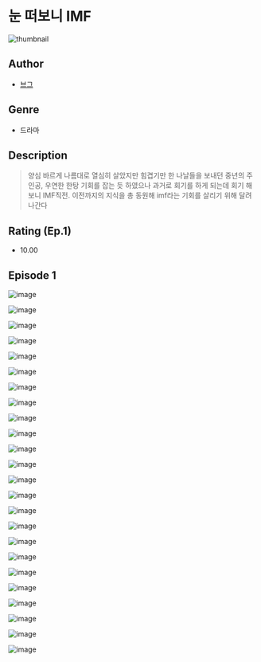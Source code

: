 # 눈 떠보니 IMF
![thumbnail](https://image-comic.pstatic.net/user_contents_data/challenge_comic/2023/05/25/189543/upload_3616780153989247024_480x623.jpeg)

## Author
- [브그](https://comic.naver.com/artistTitle?id=189543)

## Genre
- 드라마

## Description
> 양심 바르게 나름대로 열심히 살았지만 힘겹기만 한 나날들을 보내던 중년의 주인공, 우연한 한탕 기회를 잡는 듯 하였으나 과거로 회기를 하게 되는데 회기 해 보니 IMF직전. 이전까지의 지식을 총 동원해 imf라는 기회를 살리기 위해 달려 나간다


## Rating (Ep.1)
- 10.00

## Episode 1
![image](https://image-comic.pstatic.net/user_contents_data/challenge_comic/2023/05/25/189543/upload_3617294536435589681.jpeg)

![image](https://image-comic.pstatic.net/user_contents_data/challenge_comic/2023/05/25/189543/upload_7365408712887264824.jpeg)

![image](https://image-comic.pstatic.net/user_contents_data/challenge_comic/2023/05/25/189543/upload_7090181358059021113.jpeg)

![image](https://image-comic.pstatic.net/user_contents_data/challenge_comic/2023/05/25/189543/upload_3834871387066294578.jpeg)

![image](https://image-comic.pstatic.net/user_contents_data/challenge_comic/2023/05/25/189543/upload_3832626372592821048.jpeg)

![image](https://image-comic.pstatic.net/user_contents_data/challenge_comic/2023/05/25/189543/upload_7149576997565392225.jpeg)

![image](https://image-comic.pstatic.net/user_contents_data/challenge_comic/2023/05/25/189543/upload_4122260846554723892.jpeg)

![image](https://image-comic.pstatic.net/user_contents_data/challenge_comic/2023/05/25/189543/upload_3631366077641471028.jpeg)

![image](https://image-comic.pstatic.net/user_contents_data/challenge_comic/2023/05/25/189543/upload_3486685727686944053.jpeg)

![image](https://image-comic.pstatic.net/user_contents_data/challenge_comic/2023/05/25/189543/upload_7364340184367838006.jpeg)

![image](https://image-comic.pstatic.net/user_contents_data/challenge_comic/2023/05/25/189543/upload_3991657337876537699.jpeg)

![image](https://image-comic.pstatic.net/user_contents_data/challenge_comic/2023/05/25/189543/upload_3617856370455688549.jpeg)

![image](https://image-comic.pstatic.net/user_contents_data/challenge_comic/2023/05/25/189543/upload_3846415154677037104.jpeg)

![image](https://image-comic.pstatic.net/user_contents_data/challenge_comic/2023/05/25/189543/upload_3918806991596053350.jpeg)

![image](https://image-comic.pstatic.net/user_contents_data/challenge_comic/2023/05/25/189543/upload_4063764624638883381.jpeg)

![image](https://image-comic.pstatic.net/user_contents_data/challenge_comic/2023/05/25/189543/upload_7077186234374961250.jpeg)

![image](https://image-comic.pstatic.net/user_contents_data/challenge_comic/2023/05/25/189543/upload_7161906723494900017.jpeg)

![image](https://image-comic.pstatic.net/user_contents_data/challenge_comic/2023/05/25/189543/upload_7233967595327730739.jpeg)

![image](https://image-comic.pstatic.net/user_contents_data/challenge_comic/2023/05/25/189543/upload_3774354472541107811.jpeg)

![image](https://image-comic.pstatic.net/user_contents_data/challenge_comic/2023/05/25/189543/upload_4063708540952404580.jpeg)

![image](https://image-comic.pstatic.net/user_contents_data/challenge_comic/2023/05/25/189543/upload_7003151521683629622.jpeg)

![image](https://image-comic.pstatic.net/user_contents_data/challenge_comic/2023/05/25/189543/upload_3631701627081483620.jpeg)

![image](https://image-comic.pstatic.net/user_contents_data/challenge_comic/2023/05/25/189543/upload_7220227020007039844.jpeg)

![image](https://image-comic.pstatic.net/user_contents_data/challenge_comic/2023/05/25/189543/upload_7075263205737904435.jpeg)

